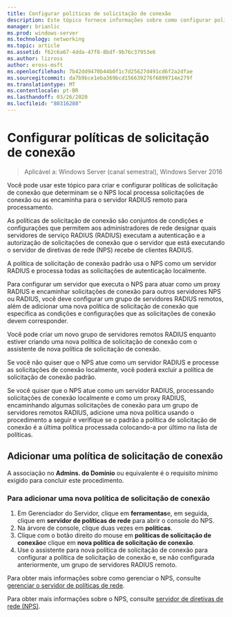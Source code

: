 ```yaml
---
title: Configurar políticas de solicitação de conexão
description: Este tópico fornece informações sobre como configurar políticas de solicitação de conexão no servidor de políticas de rede no Windows Server 2016.
manager: brianlic
ms.prod: windows-server
ms.technology: networking
ms.topic: article
ms.assetid: f62c6a67-4dda-47f8-8bdf-9b76c37953e6
ms.author: lizross
author: eross-msft
ms.openlocfilehash: 7b42dd9470b44b0f1c7d25627d491cd6f2a2dfae
ms.sourcegitcommit: da7b9bce1eba369bcd156639276f6899714e279f
ms.translationtype: MT
ms.contentlocale: pt-BR
ms.lasthandoff: 03/26/2020
ms.locfileid: "80316288"
---
```

# <a name="configure-connection-request-policies"></a>Configurar políticas de solicitação de conexão

>Aplicável a: Windows Server (canal semestral), Windows Server 2016

Você pode usar este tópico para criar e configurar políticas de solicitação de conexão que determinam se o NPS local processa solicitações de conexão ou as encaminha para o servidor RADIUS remoto para processamento.

As políticas de solicitação de conexão são conjuntos de condições e configurações que permitem aos administradores de rede designar quais servidores de serviço RADIUS (RADIUS) executam a autenticação e a autorização de solicitações de conexão que o servidor que está executando o servidor de diretivas de rede \(NPS\) recebe de clientes RADIUS.

A política de solicitação de conexão padrão usa o NPS como um servidor RADIUS e processa todas as solicitações de autenticação localmente.

Para configurar um servidor que executa o NPS para atuar como um proxy RADIUS e encaminhar solicitações de conexão para outros servidores NPS ou RADIUS, você deve configurar um grupo de servidores RADIUS remotos, além de adicionar uma nova política de solicitação de conexão que especifica as condições e configurações que as solicitações de conexão devem corresponder.

Você pode criar um novo grupo de servidores remotos RADIUS enquanto estiver criando uma nova política de solicitação de conexão com o assistente de nova política de solicitação de conexão.

Se você não quiser que o NPS atue como um servidor RADIUS e processe as solicitações de conexão localmente, você poderá excluir a política de solicitação de conexão padrão.

Se você quiser que o NPS atue como um servidor RADIUS, processando solicitações de conexão localmente e como um proxy RADIUS, encaminhando algumas solicitações de conexão para um grupo de servidores remotos RADIUS, adicione uma nova política usando o procedimento a seguir e verifique se o padrão a política de solicitação de conexão é a última política processada colocando-a por último na lista de políticas.

## <a name="add-a-connection-request-policy"></a>Adicionar uma política de solicitação de conexão

A associação no **Admins. do Domínio** ou equivalente é o requisito mínimo exigido para concluir este procedimento.

### <a name="to-add-a-new-connection-request-policy"></a>Para adicionar uma nova política de solicitação de conexão 

1. Em Gerenciador do Servidor, clique em **ferramentas**e, em seguida, clique em **servidor de políticas de rede** para abrir o console do NPS. 
2. Na árvore de console, clique duas vezes em **políticas**.
3. Clique com o botão direito do mouse em **políticas de solicitação de conexão**e clique em **nova política de solicitação de conexão**.
4. Use o assistente para nova política de solicitação de conexão para configurar a política de solicitação de conexão e, se não configurada anteriormente, um grupo de servidores RADIUS remoto.


Para obter mais informações sobre como gerenciar o NPS, consulte [gerenciar o servidor de políticas de rede](nps-manage-top.md).

Para obter mais informações sobre o NPS, consulte [servidor de diretivas de rede (NPS)](nps-top.md).


